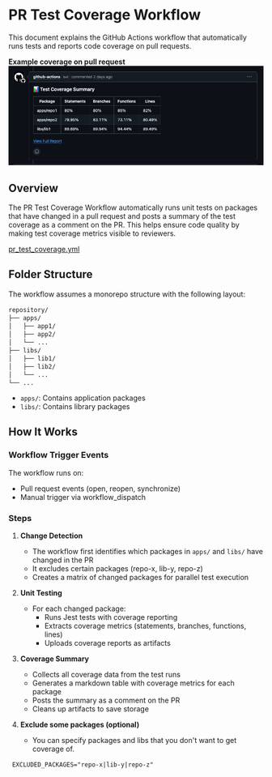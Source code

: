 # PR Test Coverage Workflow
This document explains the GitHub Actions workflow that automatically runs tests and reports code coverage on pull requests.

**Example coverage on pull request**
![res1.png](resource/res1.png)


## Overview
The PR Test Coverage Workflow automatically runs unit tests on packages that have changed in a pull request and posts a summary of the test coverage as a comment on the PR. This helps ensure code quality by making test coverage metrics visible to reviewers.

[pr_test_coverage.yml](.github/workflows/pr_test_coverage.yml)

## Folder Structure
The workflow assumes a monorepo structure with the following layout:
``` 
repository/
├── apps/
│   ├── app1/
│   ├── app2/
│   └── ...
├── libs/
│   ├── lib1/
│   ├── lib2/
│   └── ...
└── ...
```

- `apps/`: Contains application packages
- `libs/`: Contains library packages

## How It Works
### Workflow Trigger Events
The workflow runs on:
- Pull request events (open, reopen, synchronize)
- Manual trigger via workflow_dispatch

### Steps
1. **Change Detection**
    - The workflow first identifies which packages in `apps/` and `libs/` have changed in the PR
    - It excludes certain packages (repo-x, lib-y, repo-z)
    - Creates a matrix of changed packages for parallel test execution

2. **Unit Testing**
    - For each changed package:
        - Runs Jest tests with coverage reporting
        - Extracts coverage metrics (statements, branches, functions, lines)
        - Uploads coverage reports as artifacts

3. **Coverage Summary**
    - Collects all coverage data from the test runs
    - Generates a markdown table with coverage metrics for each package
    - Posts the summary as a comment on the PR
    - Cleans up artifacts to save storage
   
4. **Exclude some packages (optional)**
   - You can specify packages and libs that you don't want to get coverage of.

```
 EXCLUDED_PACKAGES="repo-x|lib-y|repo-z"
```
